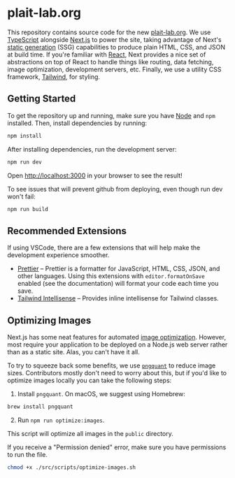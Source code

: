 # plait-lab.org

This repository contains source code for the new [plait-lab.org](https://plait-lab.org/). We use [TypeScript](https://www.typescriptlang.org/) alongside [Next.js](https://nextjs.org/) to power the site, taking advantage of Next's [static generation](https://nextjs.org/docs/basic-features/pages#static-generation) (SSG) capabilities to produce plain HTML, CSS, and JSON at build time. If you're familiar with [React](https://beta.reactjs.org/), Next provides a nice set of abstractions on top of React to handle things like routing, data fetching, image optimization, development servers, etc. Finally, we use a utility CSS framework, [Tailwind](https://tailwindcss.com/), for styling.
## Getting Started

To get the repository up and running, make sure you have [Node](https://nodejs.org/en/) and `npm` installed. Then, install dependencies by running:

```sh
npm install
```

After installing dependencies, run the development server:

```sh
npm run dev
```

Open [http://localhost:3000](http://localhost:3000) in your browser to see the result!

To see issues that will prevent github from deploying, even though run dev won't fail:

```sh
npm run build
```

## Recommended Extensions

If using VSCode, there are a few extensions that will help make the development experience smoother.

- [Prettier](https://marketplace.visualstudio.com/items?itemName=esbenp.prettier-vscode) – Prettier is a formatter for JavaScript, HTML, CSS, JSON, and other languages. Using this extensions with `editor.formatOnSave` enabled (see the documentation) will format your code each time you save.
- [Tailwind Intellisense](https://marketplace.visualstudio.com/items?itemName=bradlc.vscode-tailwindcss) – Provides inline intellisense for Tailwind classes.

## Optimizing Images

Next.js has some neat features for automated [image optimization](https://nextjs.org/docs/app/building-your-application/optimizing/images). However, most require your application to be deployed on a Node.js web server rather than as a static site. Alas, you can't have it all.

To try to squeeze back some benefits, we use [`pngquant`](https://pngquant.org/) to reduce image sizes. Contributors mostly don't need to worry about this, but if you'd like to optimize images locally you can take the following steps:

1. Install `pngquant`. On macOS, we suggest using Homebrew:

```sh
brew install pngquant
```

2. Run `npm run optimize:images`.

This script will optimize all images in the `public` directory.

If you receive a "Permission denied" error, make sure you have permissions to run the file.

```sh
chmod +x ./src/scripts/optimize-images.sh
```